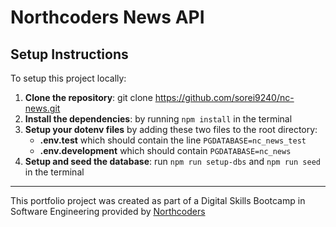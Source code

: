 # Northcoders News API

## Setup Instructions

To setup this project locally:
1. **Clone the repository**: git clone <https://github.com/sorei9240/nc-news.git> 
2. **Install the dependencies**: by running `npm install` in the terminal
3. **Setup your dotenv files** by adding these two files to the root directory: 
    - **.env.test** which should contain the line `PGDATABASE=nc_news_test`
    - **.env.development** which should contain `PGDATABASE=nc_news`
4. **Setup and seed the database**: run `npm run setup-dbs` and `npm run seed` in the terminal



--- 

This portfolio project was created as part of a Digital Skills Bootcamp in Software Engineering provided by [Northcoders](https://northcoders.com/)
